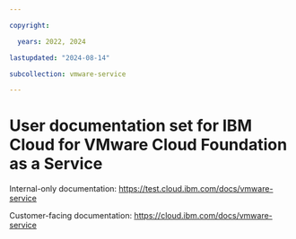 ```yaml
---

copyright:

  years: 2022, 2024

lastupdated: "2024-08-14"

subcollection: vmware-service

---
```


# User documentation set for IBM Cloud for VMware Cloud Foundation as a Service

Internal-only documentation: https://test.cloud.ibm.com/docs/vmware-service

Customer-facing documentation: https://cloud.ibm.com/docs/vmware-service
